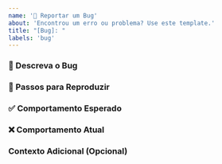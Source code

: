 ```yaml
---
name: '🐛 Reportar um Bug'
about: 'Encontrou um erro ou problema? Use este template.'
title: "[Bug]: "
labels: 'bug'
---
```


### 🐞 Descreva o Bug
### 👣 Passos para Reproduzir
### ✅ Comportamento Esperado
### ❌ Comportamento Atual
### Contexto Adicional (Opcional)